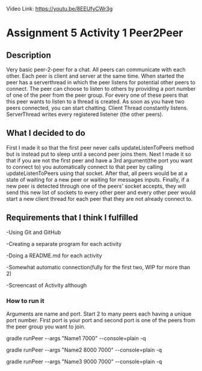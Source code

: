 Video Link: https://youtu.be/8EEUfyCWr3g

# Assignment 5 Activity 1 Peer2Peer
## Description
Very basic peer-2-peer for a chat. All peers can communicate with each other.
Each peer is client and server at the same time.
When started the peer has a serverthread in which the peer listens for potential other peers to connect.
The peer can choose to listen to others by providing a port number of one of the peer from the peer group.
For every one of these peers that this peer wants to listen to a thread is created.
As soon as you have two peers connected, you can start chatting.
Client Thread constantly listens.
ServerThread writes every registered listener (the other peers).

## What I decided to do
First I made it so that the first peer never calls updateListenToPeers method but is instead
    put to sleep until a second peer joins them.
Next I made it so that if you are not the first peer and have a 3rd argument(the port you want
    to connect to) you automatically connect to that peer by calling updateListenToPeers using
    that socket.
After that, all peers would be at a state of waiting for a new peer or waiting for messages inputs.
Finally, if a new peer is detected through one of the peers' socket accepts, they will send this
    new list of sockets to every other peer and every other peer would start a new client thread
    for each peer that they are not already connect to.

## Requirements that I think I fulfilled
-Using Git and GitHub

-Creating a separate program for each activity

-Doing a README.md for each activity

-Somewhat automatic connection(fully for the first two, WIP for more than 2)

-Screencast of Activity although

### How to run it

Arguments are name and port. Start 2 to many peers each having a unique port number.
First port is your port and second port is one of the peers from the peer group you want to join.

gradle runPeer --args "Name1 7000" --console=plain -q

gradle runPeer --args "Name2 8000 7000" --console=plain -q

gradle runPeer --args "Name3 9000 7000" --console=plain -q

